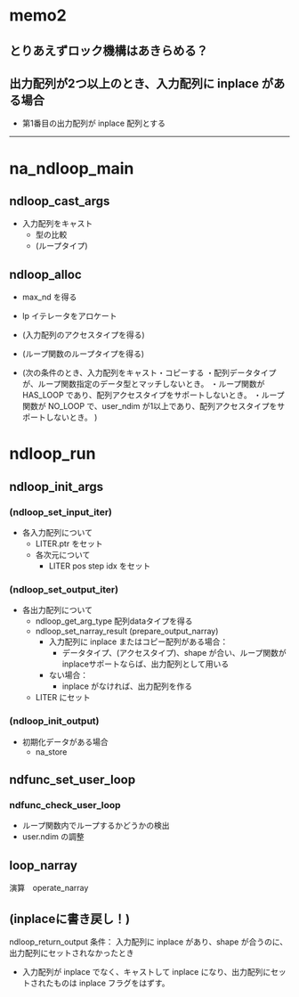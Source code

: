 # memo2
## とりあえずロック機構はあきらめる？

## 出力配列が2つ以上のとき、入力配列に inplace がある場合
- 第1番目の出力配列が inplace 配列とする

-------

# na_ndloop_main
## ndloop_cast_args
- 入力配列をキャスト
  - 型の比較
  - (ループタイプ)

## ndloop_alloc
- max_nd を得る
- lp イテレータをアロケート

- (入力配列のアクセスタイプを得る)
- (ループ関数のループタイプを得る)
- (次の条件のとき、入力配列をキャスト・コピーする
・配列データタイプが、ループ関数指定のデータ型とマッチしないとき。
・ループ関数が HAS_LOOP であり、配列アクセスタイプをサポートしないとき。
・ループ関数が NO_LOOP で、user_ndim が1以上であり、配列アクセスタイプをサポートしないとき。
)

# ndloop_run
## ndloop_init_args

### (ndloop_set_input_iter)
- 各入力配列について
  - LITER.ptr をセット
  - 各次元について
    - LITER pos step idx をセット

### (ndloop_set_output_iter)
- 各出力配列について
  - ndloop_get_arg_type 配列dataタイプを得る
  - ndloop_set_narray_result (prepare_output_narray)
    - 入力配列に inplace またはコピー配列がある場合：
      - データタイプ、(アクセスタイプ)、shape が合い、ループ関数がinplaceサポートならば、出力配列として用いる
    - ない場合：
      - inplace がなければ、出力配列を作る
  - LITER にセット

### (ndloop_init_output)
- 初期化データがある場合
  - na_store

## ndfunc_set_user_loop
### ndfunc_check_user_loop
- ループ関数内でループするかどうかの検出
- user.ndim の調整

## loop_narray
演算　operate_narray

## (inplaceに書き戻し！)
ndloop_return_output
条件： 入力配列に inplace があり、shape が合うのに、出力配列にセットされなかったとき

- 入力配列が inplace でなく、キャストして inplace になり、出力配列にセットされたものは
  inplace フラグをはずす。
